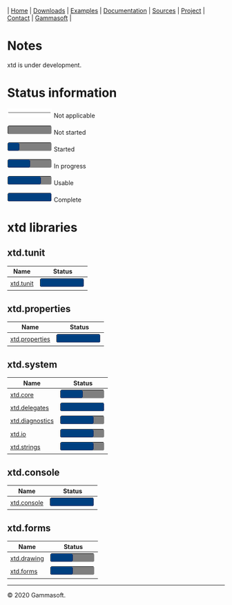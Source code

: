 | [Home](home.md) | [Downloads](downloads.md) | [Examples](examples.md) | [Documentation](documentation.md) | [Sources](https://github.com/gammasoft71/xtd) | [Project](https://sourceforge.net/projects/xtdpro/) | [Contact](contact.md) | [Gammasoft](https://gammasoft71.wixsite.com/gammasoft) |

# Notes 

xtd is under development.

# Status information

![progressina](pictures/progress_ina.png) Not applicable

![progress0](pictures/progress0.png) Not started

![progress25](pictures/progress25.png) Started

![progress50](pictures/progress50.png) In progress

![progress75](pictures/progress75.png) Usable

![progress100](pictures/progress100.png) Complete

# xtd libraries

## xtd.tunit

| Name                                                                                                     | Status                                   |
|----------------------------------------------------------------------------------------------------------|------------------------------------------|
| [xtd.tunit](https://github.com/gammasoft71/xtd_tunit/tree/master/docs/development_status.md)             | ![progress100](pictures/progress100.png) |

## xtd.properties

| Name                                                                                                     | Status                                   |
|----------------------------------------------------------------------------------------------------------|------------------------------------------|
| [xtd.properties](https://github.com/gammasoft71/xtd_properties/tree/master/docs/development_status.md)   | ![progress100](pictures/progress100.png) |

## xtd.system

| Name                                                                                                     | Status                                   |
|----------------------------------------------------------------------------------------------------------|------------------------------------------|
| [xtd.core](https://github.com/gammasoft71/xtd_core/tree/master/docs/development_status.md)               | ![progress100](pictures/progress50.png)  |
| [xtd.delegates](https://github.com/gammasoft71/xtd_delegates/tree/master/docs/development_status.md)     | ![progress100](pictures/progress100.png) |
| [xtd.diagnostics](https://github.com/gammasoft71/xtd_diagnostics/tree/master/docs/development_status.md) | ![progress100](pictures/progress75.png)  |
| [xtd.io](https://github.com/gammasoft71/xtd_io/tree/master/docs/development_status.md)                   | ![progress100](pictures/progress75.png)  |
| [xtd.strings](https://github.com/gammasoft71/xtd_strings/tree/master/docs/development_status.md)         | ![progress100](pictures/progress75.png)  |

## xtd.console

| Name                                                                                                     | Status                                   |
|----------------------------------------------------------------------------------------------------------|------------------------------------------|
| [xtd.console](https://github.com/gammasoft71/xtd_console/tree/master/docs/development_status.md)         | ![progress100](pictures/progress100.png) |


## xtd.forms

| Name                                                                                                     | Status                                   |
|----------------------------------------------------------------------------------------------------------|------------------------------------------|
| [xtd.drawing](https://github.com/gammasoft71/xtd_drawing/tree/master/docs/development_status.md)         | ![progress100](pictures/progress50.png)  |
| [xtd.forms](https://github.com/gammasoft71/xtd_forms/tree/master/docs/development_status.md)             | ![progress100](pictures/progress50.png)  |

______________________________________________________________________________________________

© 2020 Gammasoft.

